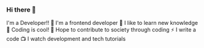 ### Hi there 👋

I'm a Developer!!
🔭 I'm a frontend developer
🌱 I like to learn new knowledge
👯 Coding is cool!
🥅 Hope to contribute to society through coding
⚡ I write a code
📺 I watch development and tech tutorials
